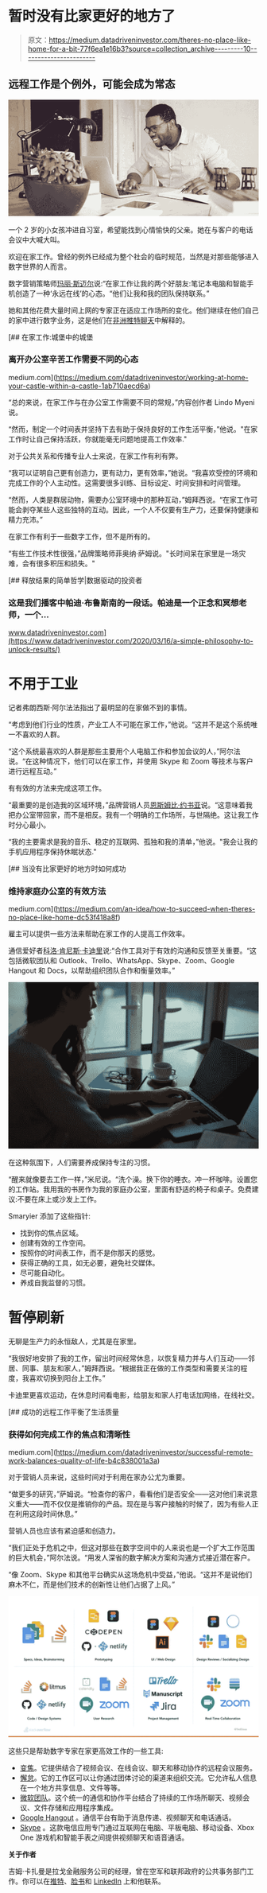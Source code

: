 # 暂时没有比家更好的地方了

> 原文：<https://medium.datadriveninvestor.com/theres-no-place-like-home-for-a-bit-77f6ea1e16b3?source=collection_archive---------10----------------------->

## 远程工作是个例外，可能会成为常态

![](img/6aacffc3b3b4701d2d33faac8b431261.png)

一个 2 岁的小女孩冲进自习室，希望能找到心情愉快的父亲。她在与客户的电话会议中大喊大叫。

欢迎在家工作。曾经的例外已经成为整个社会的临时规范，当然是对那些能够进入数字世界的人而言。

数字营销策略师[玛丽·斯迈尔](https://twitter.com/MarySmaryier)说:“在家工作让我的两个好朋友:笔记本电脑和智能手机创造了一种‘永远在线’的心态。“他们让我和我的团队保持联系。”

她和其他花费大量时间上网的专家正在适应工作场所的变化。他们继续在他们自己的家中进行数字业务，这是他们在[非洲推特聊天](https://twitter.com/AfricaTweetChat)中解释的。

[](https://medium.com/datadriveninvestor/working-at-home-your-castle-within-a-castle-1ab710aecd6a) [## 在家工作:城堡中的城堡

### 离开办公室辛苦工作需要不同的心态

medium.com](https://medium.com/datadriveninvestor/working-at-home-your-castle-within-a-castle-1ab710aecd6a) 

“总的来说，在家工作与在办公室工作需要不同的常规，”内容创作者 Lindo Myeni 说。

“然而，制定一个时间表并坚持下去有助于保持良好的工作生活平衡，”他说。"在家工作时让自己保持活跃，你就能毫无问题地提高工作效率."

对于公共关系和传播专业人士来说，在家工作有利有弊。

“我可以证明自己更有创造力，更有动力，更有效率，”她说。“我喜欢受控的环境和完成工作的个人主动性。这需要很多训练、目标设定、时间安排和时间管理。

“然而，人类是群居动物，需要办公室环境中的那种互动，”姆拜西说。“在家工作可能会剥夺某些人这些独特的互动。因此，一个人不仅要有生产力，还要保持健康和精力充沛。”

在家工作有利于一些数字工作，但不是所有的。

“有些工作技术性很强，”品牌策略师菲奥纳·萨姆说。"长时间呆在家里是一场灾难，会有很多积压和损失。"

[](https://www.datadriveninvestor.com/2020/03/16/a-simple-philosophy-to-unlock-results/) [## 释放结果的简单哲学|数据驱动的投资者

### 这是我们播客中帕迪·布鲁斯南的一段话。帕迪是一个正念和冥想老师，一个…

www.datadriveninvestor.com](https://www.datadriveninvestor.com/2020/03/16/a-simple-philosophy-to-unlock-results/) 

# **不用于工业**

记者弗朗西斯·阿尔法法指出了最明显的在家做不到的事情。

“考虑到他们行业的性质，产业工人不可能在家工作，”他说。“这并不是这个系统唯一不喜欢的人群。

“这个系统最喜欢的人群是那些主要用个人电脑工作和参加会议的人，”阿尔法说。“在这种情况下，他们可以在家工作，并使用 Skype 和 Zoom 等技术与客户进行远程互动。”

有有效的方法来完成这项工作。

“最重要的是创造我的区域环境，”品牌营销人员[恩斯姆比·约书亚](https://twitter.com/thejnsimbi)说。“这意味着我把办公室带回家，而不是相反。我有一个明确的工作场所，与世隔绝。这让我工作时分心最小。

“我的主要需求是我的音乐、稳定的互联网、孤独和我的清单，”他说。"我会让我的手机应用程序保持休眠状态."

[](https://medium.com/an-idea/how-to-succeed-when-theres-no-place-like-home-dc53f418a8f) [## 当没有比家更好的地方时如何成功

### 维持家庭办公室的有效方法

medium.com](https://medium.com/an-idea/how-to-succeed-when-theres-no-place-like-home-dc53f418a8f) 

雇主可以提供一些方法来帮助在家工作的人提高工作效率。

通信爱好者[科洛·肯尼斯·卡迪里](https://twitter.com/KoloKennethK)说:“合作工具对于有效的沟通和反馈至关重要。“这包括微软团队和 Outlook、Trello、WhatsApp、Skype、Zoom、Google Hangout 和 Docs，以帮助组织团队合作和衡量效率。”

![](img/8e9c090877df33fc7003c416319273e2.png)

在这种氛围下，人们需要养成保持专注的习惯。

“醒来就像要去工作一样，”米尼说。“洗个澡。换下你的睡衣。冲一杯咖啡。设置您的工作站。我用我的书房作为我的家庭办公室，里面有舒适的椅子和桌子。免费建议:不要在床上或沙发上工作。

Smaryier 添加了这些指针:

*   找到你的焦点区域。
*   创建有效的工作空间。
*   按照你的时间表工作，而不是你那天的感觉。
*   获得正确的工具，如无必要，避免社交媒体。
*   尽可能自动化。
*   养成自我监督的习惯。

# **暂停刷新**

无聊是生产力的永恒敌人，尤其是在家里。

“我很好地安排了我的工作，留出时间经常休息，以恢复精力并与人们互动——邻居、同事、朋友和家人，”姆拜西说。“根据我正在做的工作类型和需要关注的程度，我喜欢切换到阳台上工作。”

卡迪里更喜欢运动，在休息时间看电影，给朋友和家人打电话加网络，在线社交。

[](https://medium.com/datadriveninvestor/successful-remote-work-balances-quality-of-life-b4c838001a3a) [## 成功的远程工作平衡了生活质量

### 获得如何完成工作的焦点和清晰性

medium.com](https://medium.com/datadriveninvestor/successful-remote-work-balances-quality-of-life-b4c838001a3a) 

对于营销人员来说，这些时间对于利用在家办公尤为重要。

“做更多的研究，”萨姆说。“检查你的客户，看看他们是否安全——这对他们来说意义重大——而不仅仅是推销你的产品。现在是与客户接触的时候了，因为有些人正在利用这段时间休息。”

营销人员也应该有紧迫感和创造力。

“我们正处于危机之中，但这对那些在数字空间中的人来说也是一个扩大工作范围的巨大机会，”阿尔法说。“用发人深省的数字解决方案和沟通方式接近潜在客户。

“像 Zoom、Skype 和其他平台确实从这场危机中受益，”他说。“这并不是说他们麻木不仁，而是他们技术的创新性让他们占据了上风。”

![](img/536886e4f4baa09fcee2478a69279d2a.png)

这些只是帮助数字专家在家更高效工作的一些工具:

*   [变焦](https://twitter.com/zoom_us)。它提供结合了视频会议、在线会议、聊天和移动协作的远程会议服务。
*   [懈怠](https://twitter.com/SlackHQ)。它的工作区可以让你通过团体讨论的渠道来组织交流。它允许私人信息在一个地方共享信息、文件等等。
*   [微软团队](https://twitter.com/MicrosoftTeams)。这个统一的通信和协作平台结合了持续的工作场所聊天、视频会议、文件存储和应用程序集成。
*   [Google Hangout](https://twitter.com/GoogleHangout) 。通信平台有助于消息传递、视频聊天和电话通话。
*   [Skype](https://twitter.com/Skype) 。这款电信应用专门通过互联网在电脑、平板电脑、移动设备、Xbox One 游戏机和智能手表之间提供视频聊天和语音通话。

**关于作者**

吉姆·卡扎曼是拉戈金融服务公司的经理，曾在空军和联邦政府的公共事务部门工作。你可以在[推特](https://twitter.com/JKatzaman)、[脸书](https://www.facebook.com/jim.katzaman)和 [LinkedIn](https://www.linkedin.com/in/jim-katzaman-33641b21/) 上和他联系。